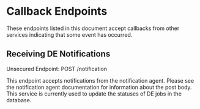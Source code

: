 
# Callback Endpoints

These endpoints listed in this document accept callbacks from other services
indicating that some event has occurred.

## Receiving DE Notifications

Unsecured Endpoint: POST /notification

This endpoint accepts notifications from the notification agent. Please see the
notification agent documentation for information about the post body. This
service is currently used to update the statuses of DE jobs in the database.
